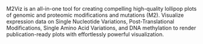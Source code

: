 M2Viz is an all-in-one tool for creating compelling high-quality lollipop plots of genomic and proteomic modifications and mutations (M2). Visualize expression data on Single Nucleotide Variations,
Post-Translational Modifications, Single Amino Acid Variations, and DNA methylation to render publication-ready plots with effortlessly powerful visualization.




























